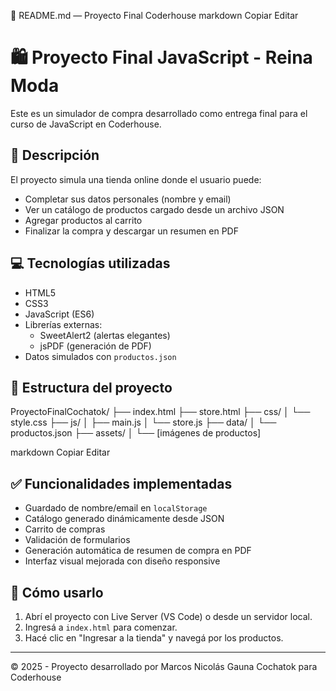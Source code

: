 📄 README.md — Proyecto Final Coderhouse
markdown
Copiar
Editar
# 🛍️ Proyecto Final JavaScript - Reina Moda

Este es un simulador de compra desarrollado como entrega final para el curso de JavaScript en Coderhouse.

## 📌 Descripción

El proyecto simula una tienda online donde el usuario puede:

- Completar sus datos personales (nombre y email)
- Ver un catálogo de productos cargado desde un archivo JSON
- Agregar productos al carrito
- Finalizar la compra y descargar un resumen en PDF

## 💻 Tecnologías utilizadas

- HTML5
- CSS3
- JavaScript (ES6)
- Librerías externas:
  - SweetAlert2 (alertas elegantes)
  - jsPDF (generación de PDF)
- Datos simulados con `productos.json`

## 📁 Estructura del proyecto

ProyectoFinalCochatok/
├── index.html
├── store.html
├── css/
│ └── style.css
├── js/
│ ├── main.js
│ └── store.js
├── data/
│ └── productos.json
├── assets/
│ └── [imágenes de productos]

markdown
Copiar
Editar

## ✅ Funcionalidades implementadas

- Guardado de nombre/email en `localStorage`
- Catálogo generado dinámicamente desde JSON
- Carrito de compras
- Validación de formularios
- Generación automática de resumen de compra en PDF
- Interfaz visual mejorada con diseño responsive

## 🚀 Cómo usarlo

1. Abrí el proyecto con Live Server (VS Code) o desde un servidor local.
2. Ingresá a `index.html` para comenzar.
3. Hacé clic en "Ingresar a la tienda" y navegá por los productos.

---

© 2025 - Proyecto desarrollado por Marcos Nicolás Gauna Cochatok para Coderhouse